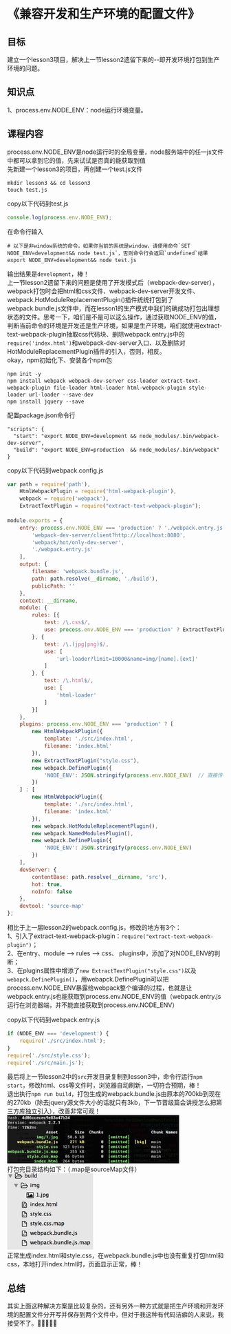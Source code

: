 # 《兼容开发和生产环境的配置文件》

## 目标
建立一个lesson3项目，解决上一节lesson2遗留下来的--即开发环境打包到生产环境的问题。

## 知识点
1、process.env.NODE_ENV：node运行环境变量。  

## 课程内容
process.env.NODE_ENV是node运行时的全局变量，node服务端中的任一js文件中都可以拿到它的值，先来试试是否真的能获取到值  
先新建一个lesson3的项目，再创建一个test.js文件
```
mkdir lesson3 && cd lesson3
touch test.js
```
copy以下代码到test.js
```js
console.log(process.env.NODE_ENV);
```
在命令行输入
```
# 以下是非window系统的命令，如果你当前的系统是window，请使用命令`SET NODE_ENV=development&& node test.js`，否则命令行会返回`undefined`结果
export NODE_ENV=development&& node test.js
```
输出结果是`development`，棒！  
上一节lesson2遗留下来的问题是使用了开发模式后（webpack-dev-server），webpack打包时会把html和css文件、webpack-dev-server开发文件、webpack.HotModuleReplacementPlugin()插件统统打包到了webpack.bundle.js文件中，而在lesson1的生产模式中我们的确成功打包出理想状态的文件。思考一下，咱们是不是可以这么操作，通过获取NODE_ENV的值，判断当前命令的环境是开发还是生产环境，如果是生产环境，咱们就使用extract-text-webpack-plugin抽取css代码块、删除webpack.entry.js中的`require('index.html')`和webpack-dev-server入口、以及删除对HotModuleReplacementPlugin插件的引入，否则，相反。  
okay，npm初始化下、安装各个npm包
```
npm init -y
npm install webpack webpack-dev-server css-loader extract-text-webpack-plugin file-loader html-loader html-webpack-plugin style-loader url-loader --save-dev
npm install jquery --save
```
配置package.json命令行
```
"scripts": {
  "start": "export NODE_ENV=development && node_modules/.bin/webpack-dev-server",
  "build": "export NODE_ENV=production  && node_modules/.bin/webpack"
}
```
copy以下代码到webpack.config.js
```js
var path = require('path'),
    HtmlWebpackPlugin = require('html-webpack-plugin'),
    webpack = require('webpack'),
    ExtractTextPlugin = require("extract-text-webpack-plugin");

module.exports = {
    entry: process.env.NODE_ENV === 'production' ? './webpack.entry.js' : [
        'webpack-dev-server/client?http://localhost:8080',
        'webpack/hot/only-dev-server',
        './webpack.entry.js'
    ],
    output: {
        filename: 'webpack.bundle.js',
        path: path.resolve(__dirname, './build'),
        publicPath: ''
    },
    context: __dirname,
    module: {
        rules: [{
            test: /\.css$/,
            use: process.env.NODE_ENV === 'production' ? ExtractTextPlugin.extract({ fallback: "style-loader", use: "css-loader" }) : ['style-loader', 'css-loader?sourceMap']
        }, {
            test: /\.(jpg|png)$/,
            use: [
                'url-loader?limit=10000&name=img/[name].[ext]'
            ]
        }, {
            test: /\.html$/,
            use: [
                'html-loader'
            ]
        }]
    },
    plugins: process.env.NODE_ENV === 'production' ? [
        new HtmlWebpackPlugin({
            template: './src/index.html',
            filename: 'index.html'
        }),
        new ExtractTextPlugin("style.css"),
        new webpack.DefinePlugin({
            'NODE_ENV': JSON.stringify(process.env.NODE_ENV)  // 直接传字符串的话webpack会把它当作代码片段来编译，这里用JSON.stringify()做字符串化处理
        })
    ] : [
        new HtmlWebpackPlugin({
            template: './src/index.html',
            filename: 'index.html'
        }),
        new webpack.HotModuleReplacementPlugin(),
        new webpack.NamedModulesPlugin(),
        new webpack.DefinePlugin({
            'NODE_ENV': JSON.stringify(process.env.NODE_ENV)  
        })
    ],
    devServer: {
        contentBase: path.resolve(__dirname, 'src'),
        hot: true,
        noInfo: false
    },
    devtool: 'source-map'
};
```
相比于上一届lesson2的webpack.config.js，修改的地方有3个：  
1、引入了extract-text-webpack-plugin：`require("extract-text-webpack-plugin")`；  
2、在entry、module --> rules --> css、 plugins中，添加了对NODE_ENV的判断；  
3、在plugins属性中增添了`new ExtractTextPlugin("style.css")`以及`webapck.DefinePlugin()`，用webapck.DefinePlugin可以把process.env.NODE_ENV暴露给webpack整个编译的过程，也就是让webpack.entry.js也能获取到process.env.NODE_ENV的值（webpack.entry.js运行在浏览器端，并不能直接获取到process.env.NODE_ENV）  
  
copy以下代码到webpack.entry.js
```js
if (NODE_ENV === 'development') {
    require('./src/index.html');
}
require('./src/style.css');
require('./src/main.js');
```
最后将上一节lesson2中的`src`开发目录复制到lesson3中，命令行运行`npm start`，修改html、css等文件时，浏览器自动刷新，一切符合预期，棒！  
退出执行`npm run build`，打包生成的webpack.bundle.js由原本的700kb到现在的270kb（除去jquery源文件大小的话就只有3kb，下一节晋级篇会讲授怎么把第三方库独立引入），改善非常可观！  
<img src="./img/2.png" width="400">  
打包完目录结构如下：（.map是sourceMap文件）  
<img src="./img/1.png" width="200">  
正常生成index.html和style.css，在webpack.bundle.js中也没有重复打包html和css，本地打开index.html时，页面显示正常，棒！  

## 总结

其实上面这种解决方案是比较复杂的，还有另外一种方式就是把生产环境和开发环境的配置文件分开写并保存到两个文件中，但对于我这种有代码洁癖的人来说，我接受不了。🌝🌖🌗🌘🌚


